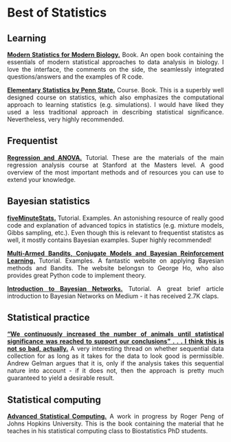 # Best of Statistics

<div align="justify">
  
## Learning

**[Modern Statistics for Modern Biology.](http://web.stanford.edu/class/bios221/book/)** Book. An open book containing the essentials of modern statistical approaches to data analysis in biology. I love the interface, the comments on the side, the seamlessly integrated questions/answers and the examples of R code.

**[Elementary Statistics by Penn State.](https://newonlinecourses.science.psu.edu/stat200/home)** Course. Book. This is a superbly well designed course on statistics, which also emphasizes the computational approach to learning statistics (e.g. simulations). I would have liked they used a less traditional approach in describing statistical significance. Nevertheless, very highly recommended.


## Frequentist

**[Regression and ANOVA.](http://statweb.stanford.edu/~jtaylo/courses/stats203/)** Tutorial. These are the materials of the main regression analysis course at Stanford at the Masters level. A good overview of the most important methods and of resources you can use to extend your knowledge.

  
## Bayesian statistics

**[fiveMinuteStats.](https://stephens999.github.io/fiveMinuteStats/index.html)** Tutorial. Examples. An astonishing resource of really good code and explanation of advanced topics in statistics (e.g. mixture models, Gibbs sampling, etc.). Even though this is relevant to frequentist statistcs as well, it mostly contains Bayesian examples. Super highly recommended!

**[Multi-Armed Bandits, Conjugate Models and Bayesian Reinforcement Learning.](https://eigenfoo.xyz/bayesian-bandits/)** Tutorial. Examples. A fantastic website on applying Bayesian methods and Bandits. The website belongsn to George Ho, who also provides great Python code to implement theory.

**[Introduction to Bayesian Networks.](https://towardsdatascience.com/introduction-to-bayesian-networks-81031eeed94e)** Tutorial. A great brief article introduction to Bayesian Networks on Medium - it has received 2.7K claps.



## Statistical practice

**[“We continuously increased the number of animals until statistical significance was reached to support our conclusions” . . . I think this is not so bad, actually.](https://andrewgelman.com/2018/09/04/continuously-increased-number-animals-statistical-significance-reached-support-conclusions-think-not-bad-actually-2/)** A very interesting thread on whether sequential data collection for as long as it takes for the data to look good is permissible. Andrew Gelman argues that it is, only if the analysis takes this sequential nature into account - if it does not, then the approach is pretty much guaranteed to yield a desirable result.



## Statistical computing

**[Advanced Statistical Computing.](https://bookdown.org/rdpeng/advstatcomp/)** A work in progress by Roger Peng of Johns Hopkins University. This is the book containing the material that he teaches in his statistical computing class to Biostatistics PhD students.



</div>
